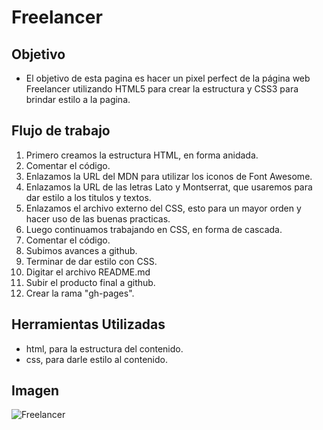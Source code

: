 # Freelancer

## Objetivo

- El objetivo de esta pagina es hacer un pixel perfect de la página web Freelancer utilizando HTML5 para crear la estructura y CSS3 para brindar estilo a la pagina.

## Flujo de trabajo

1. Primero creamos la estructura HTML, en forma anidada.
2. Comentar el código.
3. Enlazamos la URL del MDN para utilizar los iconos de Font Awesome.
4. Enlazamos la URL de las letras Lato y Montserrat, que usaremos para dar estilo a los titulos y textos.
5. Enlazamos el archivo externo del CSS, esto para un mayor orden y hacer uso de las buenas practicas.
6. Luego continuamos trabajando en CSS, en forma de cascada.
7. Comentar el código.
8. Subimos avances a github.
9. Terminar de dar estilo con CSS.
10. Digitar el archivo README.md
11. Subir el producto final a github.
12. Crear la rama "gh-pages".

## Herramientas Utilizadas

- html, para la estructura del contenido.
- css, para darle estilo al contenido.

## Imagen
![Freelancer](https://raw.githubusercontent.com/betsyvies/freelancer/master/docs/fullpage.png)